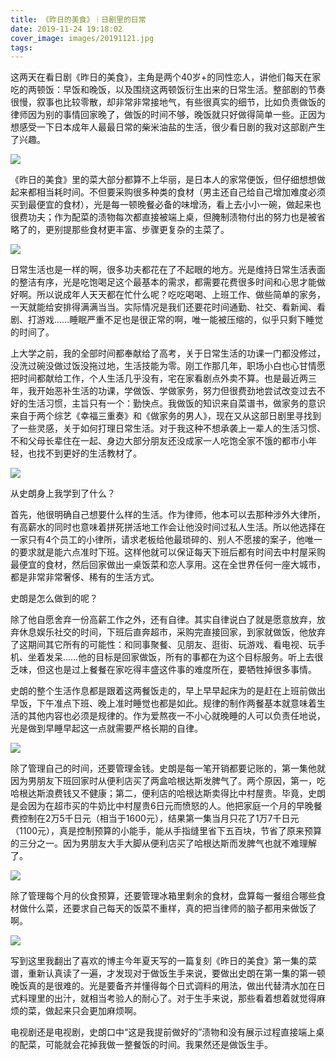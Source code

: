 ```yaml
---
title: 《昨日的美食》｜日剧里的日常
date: 2019-11-24 19:18:02
cover_image: images/20191121.jpg
tags:
---
```

这两天在看日剧《昨日的美食》，主角是两个40岁+的同性恋人，讲他们每天在家吃的两顿饭：早饭和晚饭，以及围绕这两顿饭衍生出来的日常生活。整部剧的节奏很慢，叙事也比较零散，却非常非常接地气，有些很真实的细节，比如负责做饭的律师因为别的事情回家晚了，做饭的时间不够，晚饭就只好做得简单一些。正因为想感受一下日本成年人最最日常的柴米油盐的生活，很少看日剧的我对这部剧产生了兴趣。

<image src='/images/20201124-1.jpg' class='' />

《昨日的美食》里的菜大部分都算不上华丽，是日本人的家常便饭，但仔细想想做起来都相当耗时间。不但要采购很多种类的食材（男主还自己给自己增加难度必须买到最便宜的食材），光是每一顿晚餐必备的味增汤，看上去小小一碗，做起来也很费功夫；作为配菜的渍物每次都直接被端上桌，但腌制渍物付出的努力也是被省略了的，更别提那些食材更丰富、步骤更复杂的主菜了。

<image src='/images/20201124-2.jpg' class='' />

日常生活也是一样的啊，很多功夫都花在了不起眼的地方。光是维持日常生活表面的整洁有序，光是吃饱喝足这个最基本的需求，都需要花费很多时间和心思才能做好啊。所以说成年人天天都在忙什么呢？吃吃喝喝、上班工作、做些简单的家务，一天就能给安排得满满当当。实际情况是我们还要花时间通勤、社交、看新闻、看剧、打游戏……睡眠严重不足也是很正常的啊，唯一能被压缩的，似乎只剩下睡觉的时间了。

上大学之前，我的全部时间都奉献给了高考，关于日常生活的功课一门都没修过，没洗过碗没做过饭没拖过地，生活技能为零。刚工作那几年，职场小白也心甘情愿把时间都献给工作，个人生活几乎没有，宅在家看剧点外卖不算。也是最近两三年，我开始恶补生活的功课，学做饭、学做家务，努力但很费劲地尝试改变过去不好的生活习惯，主旨只有一个：勤快点。我做饭的知识来自菜谱书，做家务的意识来自于两个综艺《幸福三重奏》和《做家务的男人》，现在又从这部日剧里寻找到了一些灵感，关于如何打理日常生活。对于我这种不想承袭上一辈人的生活习惯、不和父母长辈住在一起、身边大部分朋友还没成家一人吃饱全家不饿的都市小年轻，也找不到更好的生活教材了。

<image src='/images/20201124-3.jpg' class='' />

从史朗身上我学到了什么？

首先，他很明确自己想要什么样的生活。作为律师，他本可以去那种涉外大律所，有高薪水的同时也意味着拼死拼活地工作会让他没时间过私人生活。所以他选择在一家只有4个员工的小律所，请求老板给他最琐碎的、别人不愿接的案子，他唯一的要求就是能六点准时下班。这样他就可以保证每天下班后都有时间去中村屋采购最便宜的食材，然后回家做出一桌饭菜和恋人享用。这在全世界任何一座大城市，都是非常非常奢侈、稀有的生活方式。

史朗是怎么做到的呢？

除了他自愿舍弃一份高薪工作之外，还有自律。其实自律说白了就是愿意放弃，放弃休息娱乐社交的时间，下班后直奔超市，采购完直接回家，到家就做饭，他放弃了这期间其它所有的可能性：和同事聚餐、见朋友、逛街、玩游戏、看电视、玩手机、坐着发呆……他的目标是回家做饭，所有的事都在为这个目标服务。听上去很乏味，但这也是过上餐餐在家吃得丰盛这件事的难度所在，要牺牲掉很多事情。

史朗的整个生活作息都是跟着这两餐饭走的，早上早早起床为的是赶在上班前做出早饭，下午准点下班、晚上准时睡觉也都是如此。规律的制作两餐基本就意味着生活的其他内容也必须是规律的。作为爱熬夜一不小心就晚睡的人可以负责任地说，光是做到早睡早起这一点就需要严格长期的自律。

<image src='/images/20201124-4.jpg' class='' />

除了管理自己的时间，还要管理金钱。史朗是每一笔开销都要记账的，第一集他就因为男朋友下班回家时从便利店买了两盒哈根达斯发脾气了。两个原因，第一，吃哈根达斯浪费钱又不健康；第二，便利店的哈根达斯卖得比中村屋贵。毕竟，史朗是会因为在超市买的牛奶比中村屋贵6日元而愤怒的人。他把家庭一个月的早晚餐费控制在2万5千日元（相当于1600元），结果第一集当月只花了1万7千日元（1100元），真是控制预算的小能手，能从手指缝里省下五百块，节省了原来预算的三分之一。因为男朋友大手大脚从便利店买了哈根达斯而发脾气也就不难理解了。

<image src='/images/20201124-5.jpg' class='' />

除了管理每个月的伙食预算，还要管理冰箱里剩余的食材，盘算每一餐组合哪些食材做什么菜，还要求自己每天的饭菜不重样，真的把当律师的脑子都用来做饭了啊。

<image src='/images/20201124-6.jpg' class='' />

写到这里我翻出了喜欢的博主今年夏天写的一篇复刻《昨日的美食》第一集的菜谱，重新认真读了一遍，才发现对于做饭生手来说，要做出史朗在第一集的第一顿晚饭真的是很难的。光是要备齐并懂得每个日式调料的用法，做出代替清水加在日式料理里的出汁，就相当考验人的耐心了。对于生手来说，那些看着想着就觉得麻烦的菜，做起来只会更加麻烦啊。

电视剧还是电视剧，史朗口中“这是我提前做好的”渍物和没有展示过程直接端上桌的配菜，可能就会花掉我做一整餐饭的时间。我果然还是做饭生手。